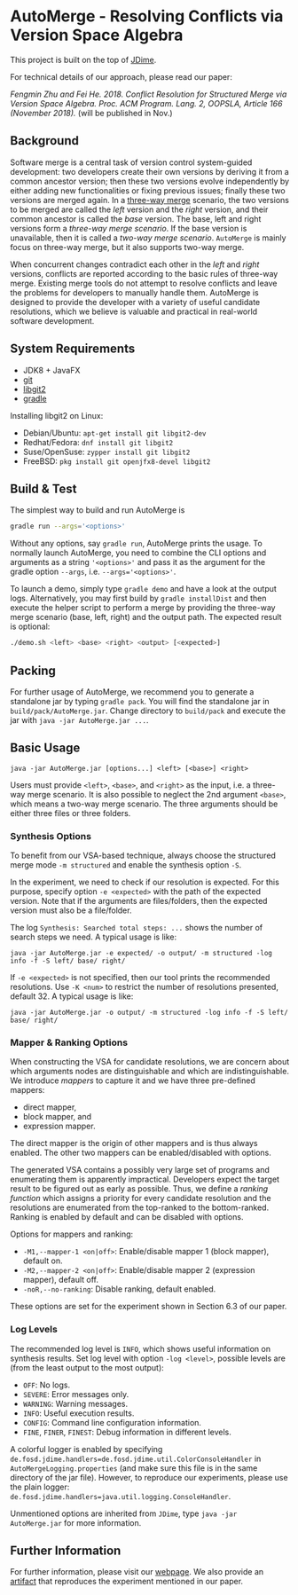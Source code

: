 # AutoMerge  -  Resolving Conflicts via Version Space Algebra

This project is built on the top of [JDime](https://github.com/se-passau/jdime).

For technical details of our approach, please read our paper:

_Fengmin Zhu and Fei He. 2018. Conflict Resolution for Structured Merge via Version Space Algebra. Proc. ACM Program. Lang. 2, OOPSLA, Article 166 (November 2018)._
(will be published in Nov.)

## Background

Software merge is a central task of version control system-guided development:
two developers create their own versions by deriving it from a common ancestor version; then these two versions evolve independently by either adding new functionalities or fixing previous issues; finally these two versions are merged again.
In a [three-way merge](https://en.wikipedia.org/wiki/Merge_(version_control))
scenario, 
the two versions to be merged are called the _left_ version and the _right_ version,
and their common ancestor is called the _base_ version.
The base, left and right versions form a _three-way merge scenario_.
If the base version is unavailable, then it is called a _two-way merge scenario_.
`AutoMerge` is mainly focus on three-way merge, but it also supports two-way merge.

When concurrent changes contradict each other in the _left_ and _right_ versions,
conflicts are reported according to the basic rules of three-way merge.
Existing merge tools do not attempt to resolve conflicts and leave the problems for developers
to manually handle them.
AutoMerge is designed to provide the developer with a variety of useful candidate resolutions,
which we believe is valuable and practical in real-world software development.

## System Requirements

* JDK8 + JavaFX
* [git](http://git-scm.com/)
* [libgit2](https://libgit2.github.com/)
* [gradle](https://gradle.org)

Installing libgit2 on Linux:
- Debian/Ubuntu: `apt-get install git libgit2-dev`
- Redhat/Fedora: `dnf install git libgit2`
- Suse/OpenSuse: `zypper install git libgit2`
- FreeBSD: `pkg install git openjfx8-devel libgit2`

## Build & Test

The simplest way to build and run AutoMerge is 

```bash
gradle run --args='<options>'
```

Without any options, say `gradle run`, AutoMerge prints the usage.
To normally launch AutoMerge,
you need to combine the CLI options and arguments as a string `'<options>'` 
and pass it as the argument for the gradle option `--args`, i.e. `--args='<options>'`.

To launch a demo, simply type `gradle demo` and have a look at the output logs.
Alternatively, you may first build by `gradle installDist` and then execute the helper script
to perform a merge by providing the three-way merge scenario (base, left, right)
and the output path. The expected result is optional:

```bash
./demo.sh <left> <base> <right> <output> [<expected>]
```

## Packing

For further usage of AutoMerge, we recommend you to generate a standalone jar by typing
`gradle pack`. You will find the standalone jar in `build/pack/AutoMerge.jar`.
Change directory to `build/pack` and execute the jar with `java -jar AutoMerge.jar ...`.

## Basic Usage

```
java -jar AutoMerge.jar [options...] <left> [<base>] <right>
```

Users must provide `<left>`, `<base>`, and `<right>` as the input, i.e. a three-way merge scenario.
It is also possible to neglect the 2nd argument `<base>`, which means a two-way merge scenario.
The three arguments should be either three files or three folders.

### Synthesis Options

To benefit from our VSA-based technique, always choose the structured merge mode `-m structured` 
and enable the synthesis option `-S`.

In the experiment, we need to check if our resolution is expected.
For this purpose, specify option `-e <expected>` with the path of the expected version.
Note that if the arguments are files/folders, then the expected version must also be a file/folder.

The log `Synthesis: Searched total steps: ...` shows the number of search steps we need.
A typical usage is like:
```
java -jar AutoMerge.jar -e expected/ -o output/ -m structured -log info -f -S left/ base/ right/
```

If `-e <expected>` is not specified, then our tool prints the recommended resolutions.
Use `-K <num>` to restrict the number of resolutions presented, default 32.
A typical usage is like:
```
java -jar AutoMerge.jar -o output/ -m structured -log info -f -S left/ base/ right/
```
### Mapper & Ranking Options

When constructing the VSA for candidate resolutions, 
we are concern about which arguments nodes are distinguishable and which are indistinguishable.
We introduce _mappers_ to capture it and we have three pre-defined mappers:

- direct mapper,
- block mapper, and
- expression mapper.

The direct mapper is the origin of other mappers and is thus always enabled.
The other two mappers can be enabled/disabled with options.

The generated VSA contains a possibly very large set of programs and 
enumerating them is apparently impractical.
Developers expect the target result to be figured out as early as possible.
Thus, we define a _ranking function_ which assigns a priority for every candidate resolution and
the resolutions are enumerated from the top-ranked to the bottom-ranked.
Ranking is enabled by default and can be disabled with options.

Options for mappers and ranking:
- `-M1,--mapper-1 <on|off>`: Enable/disable mapper 1 (block mapper), default on.
- `-M2,--mapper-2 <on|off>`: Enable/disable mapper 2 (expression mapper), default off.
- `-noR,--no-ranking`: Disable ranking, default enabled.

These options are set for the experiment shown in Section 6.3 of our paper.


### Log Levels

The recommended log level is `INFO`, which shows useful information on synthesis results.
Set log level with option `-log <level>`, possible levels are 
(from the least output to the most output):

- `OFF`: No logs.
- `SEVERE`: Error messages only.
- `WARNING`: Warning messages.
- `INFO`: Useful execution results.
- `CONFIG`: Command line configuration information.
- `FINE`, `FINER`, `FINEST`: Debug information in different levels.

A colorful logger is enabled by specifying
`de.fosd.jdime.handlers=de.fosd.jdime.util.ColorConsoleHandler`
in `AutoMergeLogging.properties` (and make sure this file is in the same directory of the jar file).
However, to reproduce our experiments, please use the plain logger:
`de.fosd.jdime.handlers=java.util.logging.ConsoleHandler`.

Unmentioned options are inherited from `JDime`, 
type `java -jar AutoMerge.jar` for more information.

## Further Information

For further information, please visit our [webpage](https://thufv.github.io/automerge).
We also provide an [artifact](https://github.com/thufv/automerge/tree/artifact)
that reproduces the experiment mentioned in our paper.
